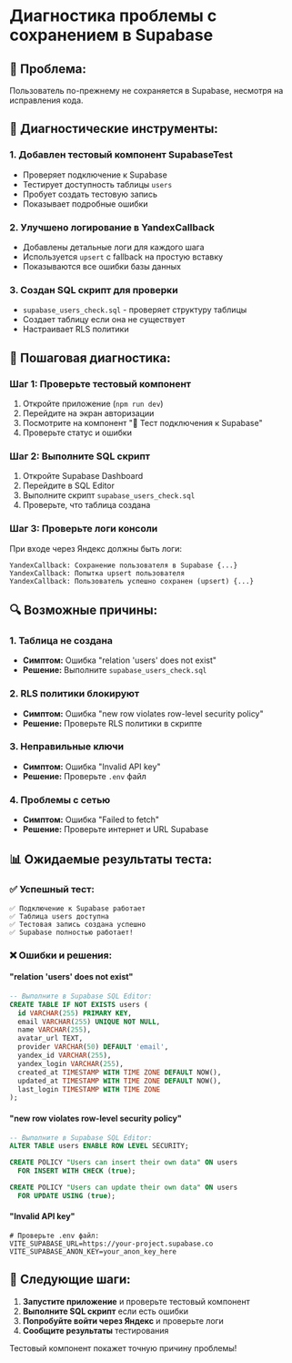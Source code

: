 # Диагностика проблемы с сохранением в Supabase

## 🐛 Проблема:

Пользователь по-прежнему не сохраняется в Supabase, несмотря на исправления кода.

## 🔧 Диагностические инструменты:

### 1. **Добавлен тестовый компонент SupabaseTest**
- Проверяет подключение к Supabase
- Тестирует доступность таблицы `users`
- Пробует создать тестовую запись
- Показывает подробные ошибки

### 2. **Улучшено логирование в YandexCallback**
- Добавлены детальные логи для каждого шага
- Используется `upsert` с fallback на простую вставку
- Показываются все ошибки базы данных

### 3. **Создан SQL скрипт для проверки**
- `supabase_users_check.sql` - проверяет структуру таблицы
- Создает таблицу если она не существует
- Настраивает RLS политики

## 🚀 Пошаговая диагностика:

### **Шаг 1: Проверьте тестовый компонент**
1. Откройте приложение (`npm run dev`)
2. Перейдите на экран авторизации
3. Посмотрите на компонент "🔧 Тест подключения к Supabase"
4. Проверьте статус и ошибки

### **Шаг 2: Выполните SQL скрипт**
1. Откройте Supabase Dashboard
2. Перейдите в SQL Editor
3. Выполните скрипт `supabase_users_check.sql`
4. Проверьте, что таблица создана

### **Шаг 3: Проверьте логи консоли**
При входе через Яндекс должны быть логи:
```
YandexCallback: Сохранение пользователя в Supabase {...}
YandexCallback: Попытка upsert пользователя
YandexCallback: Пользователь успешно сохранен (upsert) {...}
```

## 🔍 Возможные причины:

### **1. Таблица не создана**
- **Симптом:** Ошибка "relation 'users' does not exist"
- **Решение:** Выполните `supabase_users_check.sql`

### **2. RLS политики блокируют**
- **Симптом:** Ошибка "new row violates row-level security policy"
- **Решение:** Проверьте RLS политики в скрипте

### **3. Неправильные ключи**
- **Симптом:** Ошибка "Invalid API key"
- **Решение:** Проверьте `.env` файл

### **4. Проблемы с сетью**
- **Симптом:** Ошибка "Failed to fetch"
- **Решение:** Проверьте интернет и URL Supabase

## 📊 Ожидаемые результаты теста:

### **✅ Успешный тест:**
```
✅ Подключение к Supabase работает
✅ Таблица users доступна
✅ Тестовая запись создана успешно
✅ Supabase полностью работает!
```

### **❌ Ошибки и решения:**

#### **"relation 'users' does not exist"**
```sql
-- Выполните в Supabase SQL Editor:
CREATE TABLE IF NOT EXISTS users (
  id VARCHAR(255) PRIMARY KEY,
  email VARCHAR(255) UNIQUE NOT NULL,
  name VARCHAR(255),
  avatar_url TEXT,
  provider VARCHAR(50) DEFAULT 'email',
  yandex_id VARCHAR(255),
  yandex_login VARCHAR(255),
  created_at TIMESTAMP WITH TIME ZONE DEFAULT NOW(),
  updated_at TIMESTAMP WITH TIME ZONE DEFAULT NOW(),
  last_login TIMESTAMP WITH TIME ZONE
);
```

#### **"new row violates row-level security policy"**
```sql
-- Выполните в Supabase SQL Editor:
ALTER TABLE users ENABLE ROW LEVEL SECURITY;

CREATE POLICY "Users can insert their own data" ON users
  FOR INSERT WITH CHECK (true);

CREATE POLICY "Users can update their own data" ON users
  FOR UPDATE USING (true);
```

#### **"Invalid API key"**
```env
# Проверьте .env файл:
VITE_SUPABASE_URL=https://your-project.supabase.co
VITE_SUPABASE_ANON_KEY=your_anon_key_here
```

## 🎯 Следующие шаги:

1. **Запустите приложение** и проверьте тестовый компонент
2. **Выполните SQL скрипт** если есть ошибки
3. **Попробуйте войти через Яндекс** и проверьте логи
4. **Сообщите результаты** тестирования

Тестовый компонент покажет точную причину проблемы!
